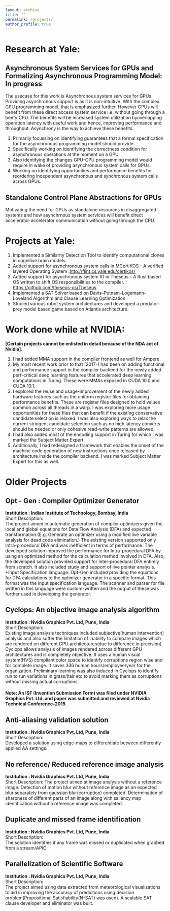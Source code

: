 ```yaml
---
layout: archive
title: ""
permalink: /projects/
author_profile: true
---
```

Research at Yale:
==================
## Asynchronous System Services for GPUs and Formalizing Asynchronous Programming Model: In progress

The usecase for this work is Asynchronous system services for GPUs. Providing asynchronous support is as it is non-intuitive. With the complex GPU programming model, that is emphasized further. However GPUs will benefit from these direct access system service i.e. without going through a beefy CPU. The benefits will be increased system utilization byoverlapping operation latency with useful work and hence, improving performance and throughput. Asynchrony is the way to achieve these benefits.
1. Primarily focussing on identifying guarantees that a formal specification for the asynchronous programming model should provide.
1. Specifically working on identifying the correctness condition for asynchronous operations at the moment on a GPU.
1. Also identifying the changes GPU-CPU programming model would require in wake of providing asynchronous system calls for GPUs.
1. Working on identifying opportunities and performance benefits for reordering independent asynchronous and synchronous system calls across GPUs.

## Standalone Control Plane Abstractions for GPUs
Motivating the need for GPUs as standalone resources in disaggregated systems and how asynchrnous system services will benefit direct accelerator-accelerator communication without going through the CPU.

Projects at Yale:
======================
1. Implemented a Similarity Detection Tool to identify computational clones in cognitive brain models. 
1. Added support for asynchronous system calls in MCertiKOS - A verified layered Operating System :http://flint.cs.yale.edu/certikos/
1. Added support for asynchronous system IO in Theseus - A Rust based OS written to shift OS responsibilities to the compiler. : https://github.com/theseus-os/Theseus
1. Implemented a SAT Solver based on  Davis–Putnam–Logemann–Loveland Algorithm and Clause Learning Optimization.
1. Studied various robot system architectures and developed a predator-prey model based game based on Atlantis architecture.

Work done while at NVIDIA:
======================
<strong>
[Certain projects cannot be enlisted in detail because of the NDA act of Nvidia].</strong>

1. I had added MMA support in the compiler frontend as well for Ampere.
1. My most recent work prior to that (2017-) had been on adding  functional and performance support in the compiler backend for the newly added perf-critical deep learning features that accelerated deep learning computations in Turing. These were MMAs exposed in CUDA 10.0 and CUDA 10.1.
1. I explored the reuse and usage-improvement of the newly added hardware features such as the uniform register files for obtaining performance benefits. These are register files designed to hold values common across all threads in a warp. I was exploring more usage opportunities for these files that can benefit if the existing conservative candidate selection is relaxed. I was also exploring ways to relax the current stringent candidate selection such as no high latency converts should be needed or only cohesive read-write patterns are allowed.
1. I had also added most of the encoding support in Turing for which I was marked the Subject Matter Expert.
1. Additionally, I had redesigned a framework that enables the onset of the machine code generation of new instructions once released by architecture inside the compiler backend. I was marked Subject Matter Expert for this as well.


Older Projects
=================================================

## Opt - Gen : Compiler Optimizer Generator
  <strong> Institution : Indian Institute of Technology, Bombay, India </strong>   
  Short Description:  
    The project aimed in automatic generation of compiler optimizers given the local and global equations for Data Flow Analysis (DFA) and expected transformation.(E.g. Generate an optimizer using a modified live variable analysis for dead code elimination.)
    The existing version supported only Intra-procedural DFA and was inefficient in terms of performance.
    The developed solution improved the performance for Intra-procedural DFA by using an optimized method for the calculation method involved in DFA.
    Also, the developed solution provided support for Inter-procedural DFA entirely from scratch.
    It also included study and support of live pointer analysis.
    *Input Specification language: Opt-Gen included providing the equations for DFA calculations to the optimizer generator in a specific format. This format was the input specification language. The scanner and parser for file written in this language were custom-written and the output of these was further used in developing the generator.


## Cyclops: An objective image analysis algorithm

  <strong> Institution : Nvidia Graphics Pvt. Ltd, Pune, India </strong>   
  Short Description:  
    Existing image analysis techniques included subjective(human intervention) analysis and also suffer the limitation of inability to compare images which are rendered on different GPU architectures(due to difference in precision).
    Cyclops allows analysis of images rendered across different GPU architectures and is completely objective.
    It uses a human visual system(HVS) compliant color space to identify corruptions region wise and for complete image.
    It saves 336 human hours/employee/year for the organization.
    Preliminary learning was also induced in Cyclops to identify run to run variations in grass/hair etc to avoid marking them as corruptions without missing actual corruptions.
#### <strong>Note: </strong> An ISF (Invention Submission Form) was filed under NVIDIA Graphics Pvt. Ltd. and paper was submitted and reviewed at Nvidia Technical Conference-2015.

## Anti-aliasing validation solution
  <strong> Institution : Nvidia Graphics Pvt. Ltd, Pune, India </strong>   
  Short Description:  
  Developed a solution using edge-maps to differentiate between differently applied AA settings.

## No reference/  Reduced reference image analysis

  <strong> Institution : Nvidia Graphics Pvt. Ltd, Pune, India </strong>   
  Short Description:
  The project aimed at image analysis without a reference image. Detection of motion blur without reference image as an expected blur separately from gaussian blur(corruption) completed. Determination of sharpness of different parts of an image along with saliency map identification without a reference image was completed.

## Duplicate and missed frame identification

  <strong> Institution : Nvidia Graphics Pvt. Ltd, Pune, India </strong>   
  Short Description:  
  The solution identifies if any frame was missed or duplicated when grabbed from a stream/APIC.


## Parallelization of Scientific Software 

  <strong> Institution : Nvidia Graphics Pvt. Ltd, Pune, India </strong>   
  Short Description:  
The project aimed using data extracted from meteorological visualizations to aid in improving the accuracy of predictions using decision problem(Propositional Satisfiability(N-SAT) was used). A scalable SAT clause developer and eliminator was built.

